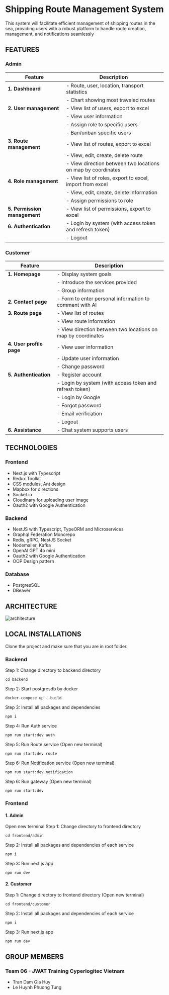 # Shipping Route Management System
This system will facilitate efficient management of shipping routes in the sea, providing users with a robust platform to handle route creation, management, and notifications seamlessly

## FEATURES
### Admin

| **Feature**                | **Description**                                               |
|----------------------------|--------------------------------------------------------------|
| **1. Dashboard**           | - Route, user, location, transport statistics               |
|                            | - Chart showing most traveled routes                         |
| **2. User management**     | - View list of users, export to excel                                         |
|                            | - View user information                                      |
|                            | - Assign role to specific users                              |
|                            | - Ban/unban specific users                                   |
| **3. Route management**    | - View list of routes, export to excel                                        |
|                            | - View, edit, create, delete route                          |
|                            | - View direction between two locations on map by coordinates |
| **4. Role management**     | - View list of roles, export to excel, import from excel      |
|                            | - View, edit, create, delete information                    |
|                            | - Assign permissions to role                                 |
| **5. Permission management**| - View list of permissions, export to excel                                   |
| **6. Authentication**      | - Login by system (with access token and refresh token)     |
|                            | - Logout                                                    |


  
### Customer

| **Feature**               | **Description**                                               |
|---------------------------|--------------------------------------------------------------|
| **1. Homepage**           | - Display system goals                                       |
|                           | - Introduce the services provided                            |
|                           | - Group information                                         |
| **2. Contact page**       | - Form to enter personal information to comment with AI               |
| **3. Route page**         | - View list of routes                                        |
|                           | - View route information                                      |
|                           | - View direction between two locations on map by coordinates  |
| **4. User profile page**  | - View user information                                      |
|                           | - Update user information                                    |
|                           | - Change password                                            |
| **5. Authentication**     | - Register account                                           |
|                           | - Login by system (with access token and refresh token)     |
|                           | - Login by Google                                           |
|                           | - Forgot password                                           |
|                           | - Email verification                                        |
|                           | - Logout                                                    |
| **6. Assistance**         | - Chat system supports users                                |


## TECHNOLOGIES
### Frontend
- Next.js with Typescript
- Redux Toolkit
- CSS modules, Ant design
- Mapbox for directions
- Socket.io
- Cloudinary for uploading user image
- Oauth2 with Google Authentication

### Backend
- NestJS with Typescript, TypeORM and Microservices
- Graphql Federation Monorepo
- Redis, gRPC, NestJS Socket
- Nodemailer, Kafka
- OpenAI GPT 4o mini
- Oauth2 with Google Authentication
- OOP Design pattern

### Database
- PostgresSQL
- DBeaver

## ARCHITECTURE
![architecture](https://github.com/user-attachments/assets/a6f658fa-a13b-4ce5-9ee6-6049a905cf19)


## LOCAL INSTALLATIONS

Clone the project and make sure that you are in root folder.

### Backend

Step 1: Change directory to backend directory

```console
cd backend
```

Step 2: Start postgresdb by docker
```console
docker-compose up --build
```

Step 3: Install all packages and dependencies
```console
npm i
```

Step 4: Run Auth service
```console
npm run start:dev auth
```

Step 5: Run Route service (Open new terminal)
```console
npm run start:dev route
```

Step 6: Run Notification service (Open new terminal)
```console
npm run start:dev notification
```

Step 6: Run gateway (Open new terminal)
```console
npm run start:dev
```

### Frontend

#### 1. Admin
Open new terminal
Step 1: Change directory to frontend directory
```console
cd frontend/admin
```

Step 2: Install all packages and dependencies of each service
```console
npm i
```

Step 3: Run next.js app
```console
npm run dev
```

#### 2. Customer
Step 1: Change directory to frontend directory (Open new terminal)
```console
cd frontend/customer
```

Step 2: Install all packages and dependencies of each service
```console
npm i
```

Step 3: Run next.js app
```console
npm run dev
```

## GROUP MEMBERS
### Team 06 - JWAT Training Cyperlogitec Vietnam
- Tran Dam Gia Huy
- Le Huynh Phuong Tung
